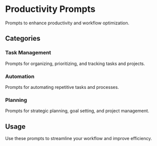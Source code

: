 # Productivity Prompts

Prompts to enhance productivity and workflow optimization.

## Categories

### Task Management
Prompts for organizing, prioritizing, and tracking tasks and projects.

### Automation
Prompts for automating repetitive tasks and processes.

### Planning
Prompts for strategic planning, goal setting, and project management.

## Usage

Use these prompts to streamline your workflow and improve efficiency.